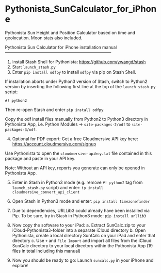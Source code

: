 # Pythonista_SunCalculator_for_iPhone
Pythonista Sun Height and Position Calculator based on time and geolocation. Moon stats also included.

Pythonista Sun Calculator for iPhone installation manual
—————————————————————————

1. Install Stash Shell for Pythonista: https://github.com/ywangd/stash
2. Start `launch_stash.py`
3. Enter `pip install odfpy` to install `odfpy` via pip on Stash Shell.

If installation aborts under Python3 version of Stash, switch to Python2 version by inserting the following first line at the top of the `launch_stash.py` script:

`#! python2`

Then re-open Stash and enter `pip install odfpy`

Copy the odf install files manually from Python2 to Python3 directory in Pythonista App, i.e. Python Modules -> `site-packages-2/odf` to `site-packages-3/odf`.

4. Optional for PDF export: Get a free Cloudmersive API key here: https://account.cloudmersive.com/signup

Use Pythonista to open the `cloudmersive-apikey.txt` file contained in this package and paste in your API key.

Note: Without an API key, reports you generate can only be opened in Pythonista App.

5. Enter in Stash in Python3 mode (e.g. remove `#! python2` tag from `launch_stash.py` script) and enter: `ip install cloudmersive_convert_api_client`

6. Open Stash in Python3 mode and enter:
`pip install timezonefinder`

7. Due to dependencies, URLLib3 could already have been installed via Pip. To be sure, try in Stash in Python3 mode:
`pip install urllib3`

8. Now copy the software to your iPad:
a. Extract SunCalc.zip to your iCloud-Pythonista3-folder into a separate iCloud directory
b. Open Pythonista, create a local directory SunCalc on your iPad and enter that directory
c. Use `+` and `File Import` and import all files from the iCloud SunCalc directory to your local directory within the Pythonista App (19 files in total including this manual)

9. Now you should be ready to go:
Launch `suncalc.py` in your iPhone and explore!
